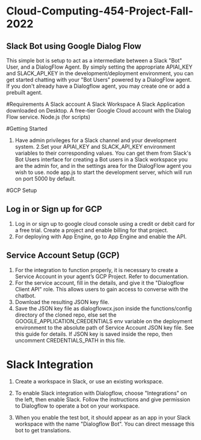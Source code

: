 # Cloud-Computing-454-Project-Fall-2022

## Slack Bot using Google Dialog Flow

This simple bot is setup to act as a intermediate between a Slack "Bot" User, and a DialogFlow Agent. By simply setting the appropriate APIAI_KEY and SLACK_API_KEY in the development/deployment environment, you can get started chatting with your "Bot Users" powered by a DialogFlow agent.  If you don't already have a Dialogflow agent, you may create one or add a prebuilt agent.

#Requirements
A Slack account
A Slack Workspace
A Slack Application downloaded on Desktop. 
A free-tier Google Cloud account with the Dialog Flow service. 
Node.js (for scripts) 

#Getting Started

1. Have admin privileges for a Slack channel and your development system.
2.Set your APIAI_KEY and SLACK_API_KEY environment variables to their corresponding values. You can get them from Slack's Bot Users interface for creating a Bot users in a Slack workspace you are the admin for, and in the settings area for the DialogFlow agent you wish to use.
node app.js to start the development server, which will run on port 5000 by default. 

#GCP Setup
## Log in or Sign up for GCP
1. Log in or sign up to google cloud console using a credit or debit card for a free trial. Create a project and enable billing for that project.
2. For deploying with App Engine, go to App Engine and enable the API. 

## Service Account Setup (GCP)
1. For the integration to function properly, it is necessary to create a Service Account in your agent’s GCP Project. Refer to documentation. 
2. For the service account, fill in the details, and give it the "Dialogflow Client API" role. This allows users to gain access to converse with the chatbot. 
3. Download the resulting JSON key file.
4. Save the JSON key file as dialogflowcx.json inside the functions/config directory of the cloned repo, else set the GOOGLE_APPLICATION_CREDENTIALS env variable on the deployment environment to the absolute path of Service Account JSON key file. See this guide for details. If JSON key is saved inside the repo, then uncomment CREDENTIALS_PATH in this file.

# Slack Integration
1. Create a workspace in Slack, or use an existing workspace.

2. To enable Slack integration with Dialogflow, choose "Integrations" on the left, then enable Slack. Follow the instructions and give permission to Dialogflow to operate a bot on your workspace.

3. When you enable the test bot, it should appear as an app in your Slack workspace with the name "Dialogflow Bot". You can direct message this bot to get translations.
